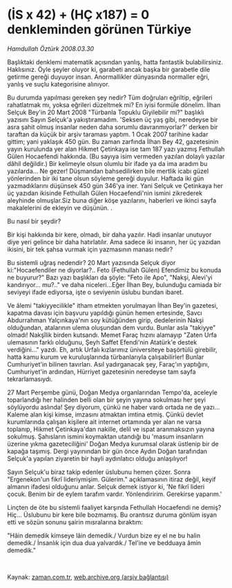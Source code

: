 # (İS x 42) + (HÇ x187) = 0 denkleminden görünen Türkiye

*Hamdullah Öztürk 2008.03.30*

<tr><td class="metin" colspan="2" style="padding-top: 20px; padding-left: 5px; padding-right: 10px;">Başlıktaki denklemi matematik açısından yanlış, hatta fantastik bulabilirsiniz. Haklısınız. Öyle şeyler oluyor ki, garabeti ancak başka bir garabetle dile getirme gereği duyuyor insan. Anormallikler dünyasında normaller eğri, yanlış ve suçlu kategorisine alınıyor.</td></tr><tr><td class="metin" colspan="2" style="padding-top: 20px; padding-left: 5px; padding-right: 10px;"><p>Bu durumda yapılması gereken şey nedir? Tüm doğruları eğriltip, eğrileri rahatlatmak mı, yoksa eğrileri düzeltmek mi? En iyisi formüle dönelim. İlhan Selçuk Bey'in 20 Mart 2008 "Türbanla Topuklu Giyilebilir mi?" başlıklı yazısını Sayın Selçuk'a yakıştıramadım. 'Seksen üç yaş gibi, neredeyse bir asra şahit olmuş insanlar neden daha sorumlu davranmıyorlar?' derken bir taraftan da küçük bir arşiv taraması yaptım. 1 Ocak 2007 tarihine kadar gittim; yani yaklaşık 450 gün. Bu zaman zarfında İlhan Bey 42, gazetesinin yayın kurulunda yer alan Hikmet Çetinkaya ise tam 187 yazı yazmış Fethullah Gülen Hocaefendi hakkında. (Bu sayıya isim vermeden yazılan dolaylı yazılar dâhil değildir.) Bir kelimeyle olsun olumlu bir ifade ya da ima aradım bu yazılarda... Ne gezer! Düşmandan bahsedilirken bile mertlik icabı güzel yönlerinden bir iki tane olsun söyleme gereği duyulur. Haftada iki gün yazmadıklarını düşünsek 450 gün 346'ya iner. Yani Selçuk ve Çetinkaya her üç yazıdan ikisinde Fethullah Gülen Hocaefendi'nin ismini zikrederek aleyhinde olmuşlar.Siz buna diğer köşe yazılarını, haberleri ve ikinci sayfa makalelerini de ekleyin ve düşünün. .
<p>Bu nasıl bir şeydir?
<p>Bir kişi hakkında bir kere, olmadı, bir daha yazılır. Hadi insanlar unutuyor diye yeri gelince bir daha hatırlatılır. Ama sadece iki insanın, her üç yazıdan ikisini, bir tek şahsa vurmak için yazmasının manası nedir? 
<p>Bu sistemli uğraş nedendir? 20 Mart yazısında Selçuk diyor ki:"Hocaefendiler ne diyorlar?.. Feto (Fethullah Gülen) Efendimiz bu konuda ne buyurur?" Bazı yazı başlıkları da şöyle: "Feto ile Apo", "Nakşi, Alevi'yi kandırıyor... mu?.." ve daha niceleri...Eğer İlhan Bey, bulunduğu camiada bir seviyeyi ifade ediyorsa, işte o seviyenin üslubu bundan ibaret. 
<p>Ve âlemi "takiyyecilikle" itham etmekten yorulmayan İlhan Bey'in gazetesi, kapatma davası için başvuru yapıldığı günün hemen ertesinde, Savcı Abdurrahman Yalçınkaya'nın soy kütüğünden girip, dedelerinin Nakşi olduğundan, atalarının ulema oluşundan dem vurdu. Bunlar asla "takiyye" olmadı! Nakşîlik birden kutsandı. Memet Faraç hızını alamayıp "Zaten Urfa ulemasının farklı olduğunu, Şeyh Saffet Efendi'nin Atatürk'e destek verdiğini..." yazdı. Eh, artık Urfalı kızlarımız üniversiteye başörtülü girebilir, hatta kamu kurum ve kuruluşlarında türbanlarıyla çalışabilirler! Bunlar Cumhuriyet'in bilinen tavırları. Asıl yadırganacak şey, Faraç'ın yaptığını, Cumhuriyet'in ardından, Hürriyet gazetesinin neredeyse tam sayfa tekrarlamasıydı. 
<p> 27 Mart Perşembe günü, Doğan Medya organlarından Tempo'da, aceleyle toparlandığı her halinden belli olan bir şeyin yayına sokulması her şeyi söylüyordu aslında! Şey diyorum, çünkü ne haber vardı ortada ne de yazı... Kaleme alan kişi kimse, imzasını atmaktan imtina etmiş. Çünkü devlet kurumlarında çalışan kişilere ait internet ortamında yer alan ne varsa toplanıp, Hikmet Çetinkaya'dan nakille, delil ve ispat aranmaksızın yayına sokulmuş. Şahısların ismini koymaktan utandığı bu 'masum insanların üzerine yıkma gazeteciliğini' Doğan Medya kurumsal olarak üstlenip bir de kapağa taşımış. Dergi yayınından bir gün önce Aydın Doğan tarafından Selçuk'a yapılan ziyaretin bir hayli aydınlatıcı olduğu anlaşılıyor!
<p>Sayın Selçuk'u biraz takip edenler üslubunu hemen çözer. Sonra "Ergenekon'un fikrî lideriymişim. Gülerim." açıklamasının itiraz değil, keyif almanın ifadesi olduğunu anlar. Selçuk demek istiyor ki, 'Ne fikrî lideri çocuk. Benim bir de eylem tarafım vardır. Yönlendiririm. Gerekirse yaparım.'
<p>Linçten de öte bu sistemli faaliyet karşında Fethullah Hocaefendi ne demiş? Hiç... Üslubunu bir kere bile bozmamış. Bu orantısız duruma gönlüm isyan etti ve sözün sonunu şairin mısralarına bıraktım: 
<p>"Hâin demedik kimseye lâin demedik./ Vurdun bize ey el ne bu halin demedik./ İnsanlık için dua dua yalvardık./ Tel'ine ve bedduaya âmin demedik."
<p><br/></p></p></p></p></p></p></p></p></p></p></td></tr>

Kaynak: [zaman.com.tr](http://zaman.com.tr/yazar.do?yazino=670837), [web.archive.org (arşiv bağlantısı)](http://web.archive.org/web/20080610010235/http://www.zaman.com.tr:80/yazar.do?yazino=670837)
